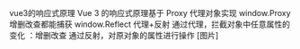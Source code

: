 vue3的响应式原理
Vue 3 的响应式原理基于 Proxy 代理对象实现
window.Proxy
增删改查都能捕获
window.Reflect
代理+反射
通过代理，拦截对象中任意属性的变化 ：增删改查
通过反射，对原对象的属性进行操作
[图片]

